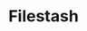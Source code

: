 ---
draft: false
title: Filestash
content:
  id: filestash
  name: Filestash
  website: https://www.filestash.app/
  short_description: Filestash is a Dropbox-like file manager that lets you manage your data anywhere it is located.
---